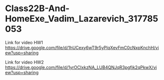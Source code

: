 # Class22B-And-HomeExe_Vadim_Lazarevich_317785053

Link for video HW1 https://drive.google.com/file/d/1hUCexy6wT9r5yPlqXevFmC0cNxpKnchH/view?usp=sharing


Link for video HW2 https://drive.google.com/file/d/1yrOCIxkzNA_LUB4QNJqR3pgfik2qPkwX/view?usp=sharing
